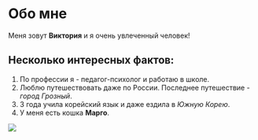 # Обо мне

Меня зовут **Виктория** и я очень увлеченный человек!

## Несколько интересных фактов:
1. По профессии я - педагог-психолог и работаю в школе. 
2. Люблю путешествовать даже по России. Последнее путешествие - _город Грозный_. 
3. 3 года учила корейский язык и даже ездила в _Южную Корею_.
4. У меня есть кошка **Марго**.

![](https://lh3.googleusercontent.com/pw/AJFCJaVQzld2sktnCliqLzPcuIMJM-Y6cgJ5UJ-RtOeHqi6nGi5fuNcDeBs-Igq3mUx5ZE_IlQEAMNN6omci3Hy6F1BCQeqv2YuRXfEZwDm40flRVPBFIkNI-vzfJoqTFBWLSHZqIo-yGTwFauS1aa4TkcYF-Jq2arIZhdWdL834Edgp1qfLEFUQAzmewqRjDBhN0Srshpq5Zx-UFLstu4qiPIfjKiznoSTc3i9YJcNUWTqjKGYjdH9OWcF29bKt0xXZ3Ja-WJYTytq_Sa7bwrC0G0_6K5c8Kc-C68gNQhk-7DCp51lGpsxTlu1yjZO5nZfmJLfWgkLBwhsVQsEBP4Llf8U71iong7tfuxlk4aYp3W6ZUPFk4V0nBj3JEkI11yDT8ncwD-EHrDqcpVUEbIsSofIkAqvtsOo1vR859EciTUjJxXgTp_qfjf_QR4mkEFRQ3a1fvLx6x0CJeBPOhk-iLfhQMTZWU4ZHQxFLBY2_kTK4gMd38VlTns3K2urJ_vCoO0yH76E0916yNgEUB7RQX7LG6nhSoAn3VVek04zZBrq2aHlgfo8iqoFZ0hpd6ahJlkmqjSKC82YNg_DohTzKKVw8zGOFh6R7hfn_10rH8HzPY2-z0zIBOTornDz815YPtNLPaAQUFZZUf_tamOmWmL_CGyTXi5Nu1GptU2Vida3d9SRdOy801iTBgs3c_dpA4btI6T0yqp1o2kPSEYbltmK2WnXO8mYL9u_bmFgqdIjkQhP-CFzuQiM2tKbM7h6FkrWGdJoWAcAo9QEOk1Dx1cUIuBLkSHIPle66EeDxkAVb31nXOzBbucJtU2MN5CEcxjZ7TKXpmTk3EhTGCneHOQdIme0g3FTaFrj021W1V_QhiHhwP9RDSGykwm62h657MsZ38Fw0XXLUDhXwFvT6I9o=w530-h942-s-no?authuser=0)
